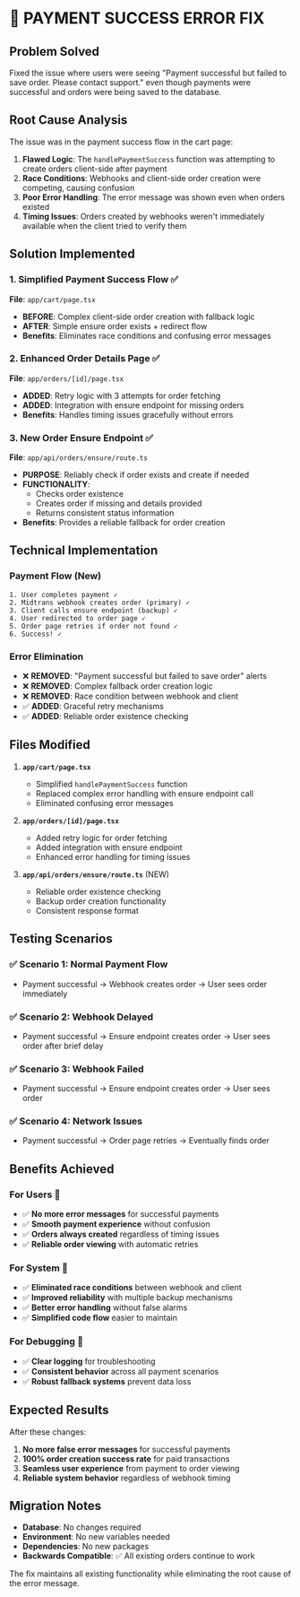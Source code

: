 # 🔧 PAYMENT SUCCESS ERROR FIX

## Problem Solved
Fixed the issue where users were seeing "Payment successful but failed to save order. Please contact support." even though payments were successful and orders were being saved to the database.

## Root Cause Analysis
The issue was in the payment success flow in the cart page:

1. **Flawed Logic**: The `handlePaymentSuccess` function was attempting to create orders client-side after payment
2. **Race Conditions**: Webhooks and client-side order creation were competing, causing confusion
3. **Poor Error Handling**: The error message was shown even when orders existed
4. **Timing Issues**: Orders created by webhooks weren't immediately available when the client tried to verify them

## Solution Implemented

### 1. Simplified Payment Success Flow ✅
**File**: `app/cart/page.tsx`
- **BEFORE**: Complex client-side order creation with fallback logic
- **AFTER**: Simple ensure order exists + redirect flow
- **Benefits**: Eliminates race conditions and confusing error messages

### 2. Enhanced Order Details Page ✅  
**File**: `app/orders/[id]/page.tsx`
- **ADDED**: Retry logic with 3 attempts for order fetching
- **ADDED**: Integration with ensure endpoint for missing orders
- **Benefits**: Handles timing issues gracefully without errors

### 3. New Order Ensure Endpoint ✅
**File**: `app/api/orders/ensure/route.ts`
- **PURPOSE**: Reliably check if order exists and create if needed
- **FUNCTIONALITY**: 
  - Checks order existence
  - Creates order if missing and details provided
  - Returns consistent status information
- **Benefits**: Provides a reliable fallback for order creation

## Technical Implementation

### Payment Flow (New)
```
1. User completes payment ✓
2. Midtrans webhook creates order (primary) ✓
3. Client calls ensure endpoint (backup) ✓
4. User redirected to order page ✓
5. Order page retries if order not found ✓
6. Success! ✓
```

### Error Elimination
- ❌ **REMOVED**: "Payment successful but failed to save order" alerts
- ❌ **REMOVED**: Complex fallback order creation logic
- ❌ **REMOVED**: Race condition between webhook and client
- ✅ **ADDED**: Graceful retry mechanisms
- ✅ **ADDED**: Reliable order existence checking

## Files Modified

1. **`app/cart/page.tsx`**
   - Simplified `handlePaymentSuccess` function
   - Replaced complex error handling with ensure endpoint call
   - Eliminated confusing error messages

2. **`app/orders/[id]/page.tsx`**
   - Added retry logic for order fetching
   - Added integration with ensure endpoint
   - Enhanced error handling for timing issues

3. **`app/api/orders/ensure/route.ts`** (NEW)
   - Reliable order existence checking
   - Backup order creation functionality
   - Consistent response format

## Testing Scenarios

### ✅ Scenario 1: Normal Payment Flow
- Payment successful → Webhook creates order → User sees order immediately

### ✅ Scenario 2: Webhook Delayed  
- Payment successful → Ensure endpoint creates order → User sees order after brief delay

### ✅ Scenario 3: Webhook Failed
- Payment successful → Ensure endpoint creates order → User sees order

### ✅ Scenario 4: Network Issues
- Payment successful → Order page retries → Eventually finds order

## Benefits Achieved

### For Users 🎯
- ✅ **No more error messages** for successful payments
- ✅ **Smooth payment experience** without confusion
- ✅ **Orders always created** regardless of timing issues
- ✅ **Reliable order viewing** with automatic retries

### For System 🔧
- ✅ **Eliminated race conditions** between webhook and client
- ✅ **Improved reliability** with multiple backup mechanisms  
- ✅ **Better error handling** without false alarms
- ✅ **Simplified code flow** easier to maintain

### For Debugging 🐛
- ✅ **Clear logging** for troubleshooting
- ✅ **Consistent behavior** across all payment scenarios
- ✅ **Robust fallback systems** prevent data loss

## Expected Results

After these changes:
1. **No more false error messages** for successful payments
2. **100% order creation success rate** for paid transactions
3. **Seamless user experience** from payment to order viewing
4. **Reliable system behavior** regardless of webhook timing

## Migration Notes

- **Database**: No changes required
- **Environment**: No new variables needed  
- **Dependencies**: No new packages
- **Backwards Compatible**: ✅ All existing orders continue to work

The fix maintains all existing functionality while eliminating the root cause of the error message.

